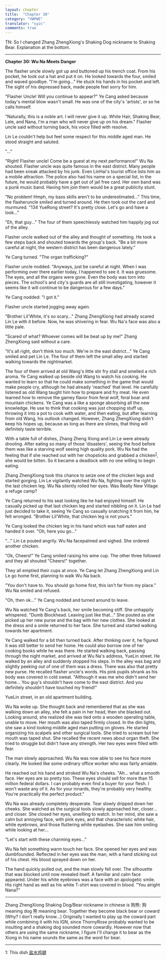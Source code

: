 ```yaml
---
layout: chapter
title:  "Chapter 30"
category: "VWPWE"
translator: "syzc"
comments: true
---
```


TN: So I changed Zhang ZhengXiong's Shaking Dog nickname to Shaking Bear. Explanation at the bottom.

---

**Chapter 30: Wu Na Meets Danger**
 
The flasher uncle slowly got up and buttoned up his trench coat. From his pocket, he took out a hat and put it on. He looked towards the four, smiled and waved goodbye. "I'm going..." He stuck his hands in his pocket and left. The sight of his depressed back, made people feel sorry for him.
 
"Flasher Uncle! Will you continue to appear?" Ye Cang asked because today's mental blow wasn't small. He was one of the city's 'artists', or so he calls himself.
 
"Naturally, this is a noble art. I will never give it up. White Hair, Shaking Bear, Lele, and Nana, I'm a man who will never give up on his dream." Flasher uncle said without turning back, his voice filled with resolve.
 
Lin Le couldn't help but feel some respect for this middle aged man. He stood straight and saluted. 
 
"..."
 
"Right! Flasher uncle! Come be a guest at my next performance!" Wu Na shouted. Flasher uncle was quite famous in the east district. Many people had been sneak attacked by his junk. Even LinHai's tourist office lists him as a mobile attraction. The police also had his name on a special list, in the future, he would probably have a get out of jail free card. Her own band was a punk music band. Having him join them would be a great publicity stunt.
 
"No problem! Hmph, my bass skills aren't to be underestimated..." This time, the flasheruncle smiled and turned around. He then took out the card and murmured. "134 YueRong street? It's pretty close. Let's go and have a look..."
 
"Eh, that guy..." The four of them speechlessly watched him happily jog out of the alley.
 
Flasher uncle walked out of the alley and thought of something. He took a few steps back and shouted towards the group's back. "Be a bit more careful at night, the western district has been dangerous lately."
 
Ye Cang turned. "The organ trafficking?"
 
Flasher uncle nodded. "Anyways, just be careful at night. When I was performing over there earlier today, I happened to see it. It was gruesome. The eyes, and all the organs were gone. Even the body was torn into pieces. The school's and city's guards are all still investigating, however it seems like it will continue to be dangerous for a few days."
 
Ye Cang nodded: "I got it."
 
Flasher uncle started jogging away again.
 
"Brother Lil'White, it's so scary..." Zhang ZhengXiong had already scared Lin Le with it before. Now, he was shivering in fear. Wu Na's face was also a little pale.
 
"Scared of what? Whoever comes will be beat up by me!" Zhang ZhengXiong said without a care.
 
"It's all right, don't think too much. We're in the east district..." Ye Cang smiled and pet Lin Le. The four of them left the small alley and started walking towards the nightmarket. 
 
The four of them arrived at old Wang's little stir fry stall and smelled a rich aroma. Ye Cang walked up beside old Wang to watch his cooking. He wanted to learn so that he could make something in the game that would make people cry, although he had already 'reached' that level. He carefully listened as old Wang taught him how to prepare and fry meat. He even learned how to remove the gamey flavor from feral wolf, feral boar and mountain chickens. Ye Cang was a like a sponge absorbing all the new knowledge. He use to think that cooking was just chopping stuff up, throwing it into a pot to cook with water, and then eating, but after learning from old Wang, his outlook changed. However, Zhang ZhengXiong didn't keep his hopes up, because as long as there are slimes, that thing will definitely taste terrible.
 
With a table full of dishes, Zhang Zheng Xiong and Lin Le were already drooling. After eating so many of those 'disasters', seeing the food before them was like a starving wolf seeing high quality pork. Wu Na had the feeling that if she reached out with her chopsticks and grabbed a chicken<sup>[1](#footnote1)</sup>, she would be bitten. So it became a deadlock with no one willing to begin eating.
 
Zhang ZhengXiong took this chance to seize one of the chicken legs and started gorging. Lin Le vigilantly watched Wu Na, fighting over the right to the last chicken leg. Wu Na silently rolled her eyes. Was Really New Village a refuge camp?
 
Ye Cang returned to his seat looking like he had enjoyed himself. He casually picked up that last chicken leg and started nibbling on it. Lin Le had just decided to take it, seeing Ye Cang so casually snatching it from him, he felt wronged. "Brother Lil'White, that chicken leg is not yours."
 
Ye Cang looked the chicken leg in his hand which was half eaten and handed it over. "Oh, here you go..."
 
"..." Lin Le pouted angrily. Wu Na facepalmed and sighed. She ordered another chicken.
 
"Ok, Cheers!" Ye Cang smiled raising his wine cup. The other three followed and they all shouted "Cheers!" together.
 
They all emptied their cups at once. Ye Cang let Zhang ZhengXiong and Lin Le go home first, planning to walk Wu Na back. 
 
"You don't have to. You should go home first, this isn't far from my place." Wu Na smiled and refused.
 
"Oh, then ok..." Ye Cang nodded and turned around to leave.
 
Wu Na watched Ye Cang's back, her smile becoming stiff. She unhappily whispered. "Dumb Blockhead. Leaving just like that..." She pouted as she picked up her new purse and the bag with her new clothes. She looked at the dress and a smile returned to her face. She turned and started walking towards her apartment.
 
Ye Cang walked for a bit then turned back. After thinking over it, he figured it was still better to send her home. He could also borrow one of her cooking books while he was there. He started walking back, passing through the night market, and arrived at Wu Na's address, YueLin street. He walked by an alley and suddenly stopped his steps. In the alley was bag and slightly peeking out of one of them was a dress. There was also that pretty new purse. He recalled flasher uncle's words. His pink pupils shrank as his body was covered in cold sweat. "Although it was me who didn't send her home... You guy's shouldn't have come to the east district. And you definitely shouldn't have touched my friend!"
 
YueLin street, in an old apartment building.
 
Wu Na woke up. She thought back and remembered that as she was walking down an alley, she felt a pain in her head, then she blacked out. Looking around, she realized she was tied onto a wooden operating table, unable to move. Her mouth was also taped firmly closed. In the dim lights, she saw a kind looking middle aged man putting on gloves. He started organizing his scalpels and other surgical tools. She tried to scream but her mouth was taped shut. She recalled the recent news about organ theft. She tried to struggle but didn't have any strength. Her two eyes were filled with fear.
 
The man slowly approached. Wu Na was now able to see his face more clearly. He looked like some ordinary office worker who was fairly amiable.  
 
He reached out his hand and stroked Wu Na's cheeks. "Ah... what a smooth face. Her eyes are so pretty too. These eyes should sell for more than 15 million federal dollars. I can probably even find a buyer for your flesh. I won't waste any of it. As for your innards, they're probably very healthy. You're practically the perfect product."
 
Wu Na was already completely desperate. Tear slowly dripped down her cheeks. She watched as the surgical tools slowly approached her, closer... and closer. She closed her eyes, unwilling to watch. In her mind, she saw a calm but annoying face, with pink eyes, and that characteristic white hair, white eyebrows, and those fluttering white eyelashes. She saw him smiling while looking at her...
 
"Let's start with these charming eyes..."
 
Wu Na felt something warm touch her face. She opened her eyes and was dumbfounded. Reflected in her eyes was the man, with a hand sticking out of his chest. His blood sprayed down on her.
 
The hand quickly pulled out, and the man slowly fell over. The silhouette that was blocked until now revealed itself. A familiar and calm face appeared. Under his white eyebrows was a face with an apologetic smile. His right hand as well as his white T-shirt was covered in blood. "You alright Nana?"

---

Zhang ZhengXiong Shaking Dog/Bear nickname in chinese is 狗熊: 狗 meaning dog 熊 meaning bear. Together they become black bear or coward (Why? I don't really know...) Originally I wanted to play up the coward part while combining it with his IGN, since ThornyRose probably wanted to be insulting and a shaking dog sounded more cowardly. However now that others are using the same nickname, I figure I'll change it to bear as the Xiong in his name sounds the same as the word for bear.

---

<a name="footnote1">1</a>: This dish <a href="https://www.google.ca/search?q=%E7%9B%90%E6%B0%B4%E9%B8%A1%E8%85%BF&source=lnms&tbm=isch&sa=X&ved=0ahUKEwi5lbS8kJjUAhVB9YMKHWydBeQQ_AUICigB&biw=840&bih=867">盐水鸡腿</a>